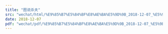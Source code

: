 ```yaml
---
title: "图说杀夫"
src: "wechat/html/%E9%85%B7%E5%84%BF%E8%AE%BA%E5%9D%9B_2018-12-07_%E5%9B%BE%E8%AF%B4%E6%9D%80%E5%A4%AB.html"
date: 2018-12-07
pdf: "wechat/pdf/%E9%85%B7%E5%84%BF%E8%AE%BA%E5%9D%9B_2018-12-07_%E5%9B%BE%E8%AF%B4%E6%9D%80%E5%A4%AB.pdf"
---
```

